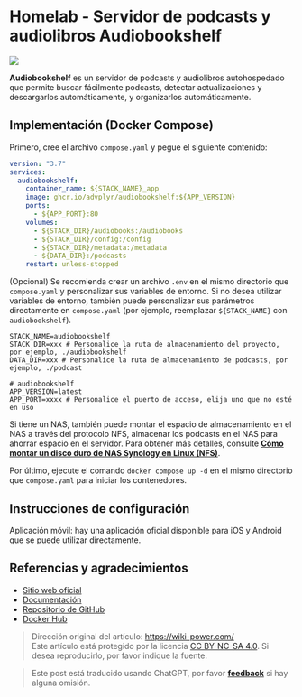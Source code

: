 # Homelab - Servidor de podcasts y audiolibros Audiobookshelf

![](https://img.wiki-power.com/d/wiki-media/img/20230531204505.png)

**Audiobookshelf** es un servidor de podcasts y audiolibros autohospedado que permite buscar fácilmente podcasts, detectar actualizaciones y descargarlos automáticamente, y organizarlos automáticamente.

## Implementación (Docker Compose)

Primero, cree el archivo `compose.yaml` y pegue el siguiente contenido:

```yaml title="compose.yaml"
version: "3.7"
services:
  audiobookshelf:
    container_name: ${STACK_NAME}_app
    image: ghcr.io/advplyr/audiobookshelf:${APP_VERSION}
    ports:
      - ${APP_PORT}:80
    volumes:
      - ${STACK_DIR}/audiobooks:/audiobooks
      - ${STACK_DIR}/config:/config
      - ${STACK_DIR}/metadata:/metadata
      - ${DATA_DIR}:/podcasts
    restart: unless-stopped
```

(Opcional) Se recomienda crear un archivo `.env` en el mismo directorio que `compose.yaml` y personalizar sus variables de entorno. Si no desea utilizar variables de entorno, también puede personalizar sus parámetros directamente en `compose.yaml` (por ejemplo, reemplazar `${STACK_NAME}` con `audiobookshelf`).

```dotenv title=".env"
STACK_NAME=audiobookshelf
STACK_DIR=xxx # Personalice la ruta de almacenamiento del proyecto, por ejemplo, ./audiobookshelf
DATA_DIR=xxx # Personalice la ruta de almacenamiento de podcasts, por ejemplo, ./podcast

# audiobookshelf
APP_VERSION=latest
APP_PORT=xxxx # Personalice el puerto de acceso, elija uno que no esté en uso
```

Si tiene un NAS, también puede montar el espacio de almacenamiento en el NAS a través del protocolo NFS, almacenar los podcasts en el NAS para ahorrar espacio en el servidor. Para obtener más detalles, consulte [**Cómo montar un disco duro de NAS Synology en Linux (NFS)**](https://wiki-power.com/es/Linux%E4%B8%8B%E6%8C%82%E8%BD%BD%E7%BE%A4%E6%99%96NAS%E7%A1%AC%E7%9B%98%E6%8B%93%E5%B1%95%E7%A9%BA%E9%97%B4%EF%BC%88NFS%EF%BC%89/).

Por último, ejecute el comando `docker compose up -d` en el mismo directorio que `compose.yaml` para iniciar los contenedores.

## Instrucciones de configuración

Aplicación móvil: hay una aplicación oficial disponible para iOS y Android que se puede utilizar directamente.

## Referencias y agradecimientos

- [Sitio web oficial](https://www.audiobookshelf.org/)
- [Documentación](https://www.audiobookshelf.org/docs#docker-compose-install)
- [Repositorio de GitHub](https://github.com/advplyr/audiobookshelf)
- [Docker Hub](https://hub.docker.com/r/advplyr/audiobookshelf)

> Dirección original del artículo: <https://wiki-power.com/>  
> Este artículo está protegido por la licencia [CC BY-NC-SA 4.0](https://creativecommons.org/licenses/by/4.0/deed.zh). Si desea reproducirlo, por favor indique la fuente.

> Este post está traducido usando ChatGPT, por favor [**feedback**](https://github.com/linyuxuanlin/Wiki_MkDocs/issues/new) si hay alguna omisión.
